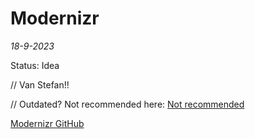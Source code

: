# Modernizr

*18-9-2023*

Status: Idea

// Van Stefan!!

// Outdated?
Not recommended here: [Not recommended](https://github.com/slikts/tooling/blob/master/not-recommended.md)

[Modernizr GitHub](https://github.com/Modernizr/Modernizr)